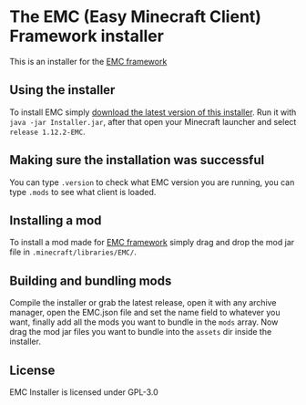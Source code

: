 The EMC (Easy Minecraft Client) Framework installer 
===================

This is an installer for the [EMC framework](https://github.com/Moudoux/EMC)

Using the installer
-------------------

To install EMC simply [download the latest version of this installer](https://github.com/Moudoux/EMC-Installer/releases).
Run it with `java -jar Installer.jar`, after that open your Minecraft launcher and select `release 1.12.2-EMC`.

Making sure the installation was successful
-------------------

You can type `.version` to check what EMC version you are running, you can type `.mods` to see what client is loaded.

Installing a mod
-------------------

To install a mod made for [EMC framework](https://github.com/Moudoux/EMC) simply drag and drop the mod jar file in 
`.minecraft/libraries/EMC/`.

Building and bundling mods
-------------------

Compile the installer or grab the latest release, open it with any archive manager,
open the EMC.json file and set the name field to whatever you want, finally add all the mods you 
want to bundle in the `mods` array. Now drag the mod jar files you want to bundle into the `assets` dir inside the installer.

License
-------------------

EMC Installer is licensed under GPL-3.0
